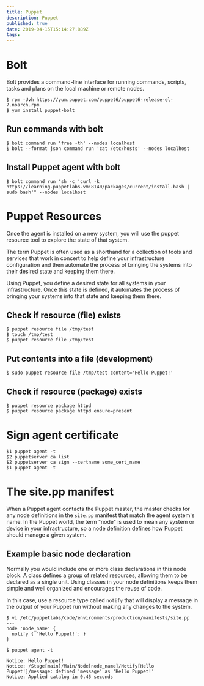 ```yaml
---
title: Puppet
description: Puppet
published: true
date: 2019-04-15T15:14:27.889Z
tags: 
---
```


# Bolt

Bolt provides a command-line interface for running commands, scripts, tasks and plans on the local machine or remote nodes.

```
$ rpm -Uvh https://yum.puppet.com/puppet6/puppet6-release-el-7.noarch.rpm
$ yum install puppet-bolt
```

## Run commands with bolt

```
$ bolt command run 'free -th' --nodes localhost
$ bolt --format json command run 'cat /etc/hosts' --nodes localhost
```

## Install Puppet agent with bolt

```
$ bolt command run "sh -c 'curl -k https://learning.puppetlabs.vm:8140/packages/current/install.bash | sudo bash'" --nodes localhost
```

# Puppet Resources

Once the agent is installed on a new system, you will use the puppet resource tool to explore the state of that system.

The term Puppet is often used as a shorthand for a collection of tools and services that work in concert to help define your infrastructure configuration and then automate the process of bringing the systems into their desired state and keeping them there.

Using Puppet, you define a desired state for all systems in your infrastructure. Once this state is defined, it automates the process of bringing your systems into that state and keeping them there.

## Check if resource (file) exists
```
$ puppet resource file /tmp/test
$ touch /tmp/test
$ puppet resource file /tmp/test
```

## Put contents into a file (development)
```
$ sudo puppet resource file /tmp/test content='Hello Puppet!'
```

## Check if resource (package) exists
```
$ puppet resource package httpd
$ puppet resource package httpd ensure=present
```

# Sign agent certificate

```
$1 puppet agent -t
$2 puppetserver ca list
$2 puppetserver ca sign --certname some_cert_name
$1 puppet agent -t
```

# The site.pp manifest

When a Puppet agent contacts the Puppet master, the master checks for any node definitions in the `site.pp` manifest that match the agent system's name. In the Puppet world, the term "node" is used to mean any system or device in your infrastructure, so a node definition defines how Puppet should manage a given system.

## Example basic node declaration

Normally you would include one or more class declarations in this node block. A class defines a group of related resources, allowing them to be declared as a single unit. Using classes in your node definitions keeps them simple and well organized and encourages the reuse of code.

In this case, use a resource type called `notify` that will display a message in the output of your Puppet run without making any changes to the system.

```
$ vi /etc/puppetlabs/code/environments/production/manifests/site.pp
---
node 'node_name' {
  notify { 'Hello Puppet!': }
}
```

```
$ puppet agent -t

Notice: Hello Puppet!
Notice: /Stage[main]/Main/Node[node_name]/Notify[Hello Puppet!]/message: defined 'message' as 'Hello Puppet!'
Notice: Applied catalog in 0.45 seconds
```